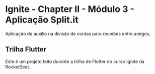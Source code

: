 # Ignite - Chapter II - Módulo 3 - Aplicação Split.it

Aplicação de auxílio na divisão de contas para reuniões entre amigos.

## Trilha Flutter

Este é um projeto feito durante a trilha de Flutter do curso Ignite da RocketSeat.


